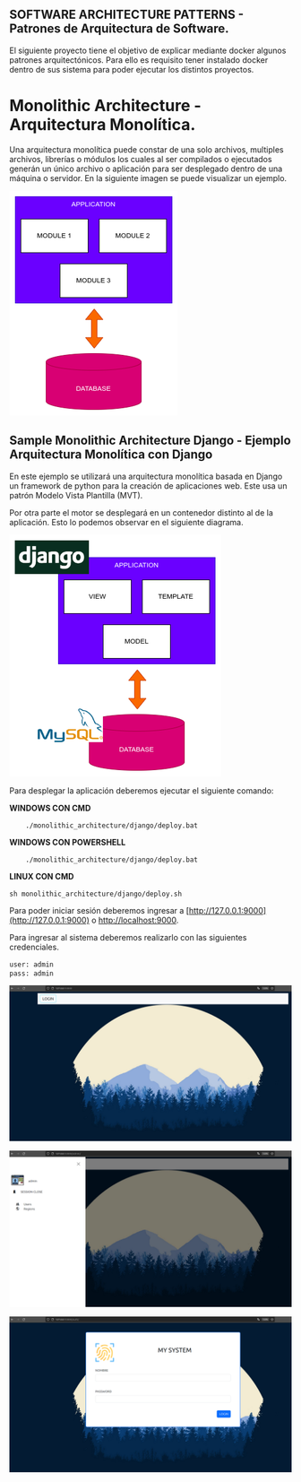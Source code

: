 ## SOFTWARE ARCHITECTURE PATTERNS - Patrones de Arquitectura de Software.

El siguiente proyecto tiene el objetivo de explicar mediante docker algunos patrones arquitectónicos. Para ello es requisito tener instalado docker dentro de sus sistema para poder ejecutar los distintos proyectos.

# Monolithic Architecture - Arquitectura Monolítica.

Una arquitectura monolítica puede constar de una solo archivos, multiples archivos, librerías o módulos los cuales al ser compilados o ejecutados generán un único archivo o aplicación para ser desplegado dentro de una máquina o servidor. En la siguiente imagen se puede visualizar un ejemplo.

![monolito_01.png](./docs/monolito_01.png)

## Sample Monolithic Architecture Django - Ejemplo Arquitectura Monolítica con Django 

En este ejemplo se utilizará una arquitectura monolítica basada en Django un framework de python para la creación de aplicaciones web. Este usa un patrón Modelo Vista Plantilla (MVT).

Por otra parte el motor se desplegará en un contenedor distinto al de la aplicación. Esto lo podemos observar en el siguiente diagrama.

![monolito_02.png](./docs/monolito_02.png)

Para desplegar la aplicación deberemos ejecutar el siguiente comando:

**WINDOWS CON CMD**

```shell
    ./monolithic_architecture/django/deploy.bat
```

**WINDOWS CON POWERSHELL**

```shell
    ./monolithic_architecture/django/deploy.bat
```

**LINUX CON CMD**

```shell
sh monolithic_architecture/django/deploy.sh
```


Para poder iniciar sesión deberemos ingresar a [http://127.0.0.1:9000](http://127.0.0.1:9000) o [http://localhost:9000](http://localhost:9000).

Para ingresar al sistema deberemos realizarlo con las siguientes credenciales.

```
user: admin
pass: admin
```

![my_system_1](./docs/my_system_1.png)

![my_system_2](./docs/my_system_2.png)

![my_system_3](./docs/my_system_3.png)